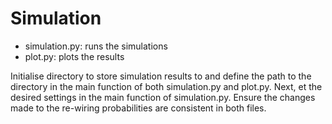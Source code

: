 # Simulation

- simulation.py: runs the simulations
- plot.py: plots the results

Initialise directory to store simulation results to and define the path to the directory in the main function of both simulation.py and plot.py. Next, et the desired settings in the main function of simulation.py. Ensure the changes made to the re-wiring probabilities are consistent in both files.
